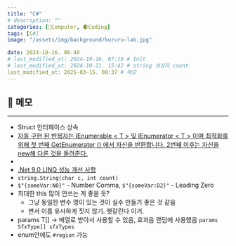 ```yaml
---
title: "C#"
# description: ""
categories: [💫Computer, 🌒Coding]
tags: [C#]
image: "/assets/img/background/kururu-lab.jpg"

date: 2024-10-16. 06:40
# last_modified_at: 2024-10-16. 07:10 # Init
# last_modified_at: 2024-10-21. 15:42 # string 생성자 count
last_modified_at: 2025-03-15. 08:37 # 메모
---
```


## 💫 메모

---

- Struct 인터페이스 상속
- [자동 구현 된 반복자는 IEnumerable < T > 및 IEnumerator < T > 이며 최적화를 위해 첫 번째 GetEnumerator () 에서 자신을 반환합니다. 2번째 이후는 자신을 new해 다른 것을 돌려준다.](https://x.com/neuecc/status/1843568471768215622)
- [](https://x.com/_danuel_/status/1823337950832382124)
- [.Net 9.0 LINQ 성능 개선 사항](https://news.hada.io/topic?id=17327)
- `string.String(char c, int count)`
- `$"{someVar:N0}"` - Number Comma, `$"{someVar:D2}"` - Leading Zero
- 최대한 this 많이 안쓰는 게 좋을 듯?
  - 그냥 동일한 변수 명이 있는 것이 실수 만들기 좋은 것 같음
  - 변서 이름 유사하게 짓지 않기. 헷갈린다 이거.
- params T[] -> 배열로 받아서 사용할 수 있음, 효과음 랜덤에 사용했음 `params SfxType[] sfxTypes`
- enum안에도 `#region` 가능
